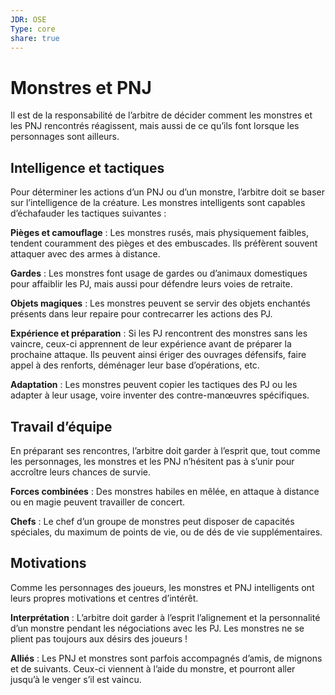 ```yaml
---
JDR: OSE
Type: core
share: true
---
```

# Monstres et PNJ

Il est de la responsabilité de l’arbitre de décider comment les monstres et les PNJ rencontrés réagissent, mais aussi de ce qu’ils font lorsque les personnages sont ailleurs.

## Intelligence et tactiques

Pour déterminer les actions d’un PNJ ou d’un monstre, l’arbitre doit se baser sur l’intelligence de la créature. Les monstres intelligents sont capables d’échafauder les tactiques suivantes :

**Pièges et camouflage** : Les monstres rusés, mais physiquement faibles, tendent couramment des pièges et des embuscades. Ils préfèrent souvent attaquer avec des armes à distance.

**Gardes** : Les monstres font usage de gardes ou d’animaux domestiques pour affaiblir les PJ, mais aussi pour défendre leurs voies de retraite.

**Objets magiques** : Les monstres peuvent se servir des objets enchantés présents dans leur repaire pour contrecarrer les actions des PJ.

**Expérience et préparation** : Si les PJ rencontrent des monstres sans les vaincre, ceux-ci apprennent de leur expérience avant de préparer la prochaine attaque. Ils peuvent ainsi ériger des ouvrages défensifs, faire appel à des renforts, déménager leur base d’opérations, etc.

**Adaptation** : Les monstres peuvent copier les tactiques des PJ ou les adapter à leur usage, voire inventer des contre-manœuvres spécifiques.

## Travail d’équipe

En préparant ses rencontres, l’arbitre doit garder à l’esprit que, tout comme les personnages, les monstres et les PNJ n’hésitent pas à s’unir pour accroître leurs chances de survie.

**Forces combinées** : Des monstres habiles en mêlée, en attaque à distance ou en magie peuvent travailler de concert.

**Chefs** : Le chef d’un groupe de monstres peut disposer de capacités spéciales, du maximum de points de vie, ou de dés de vie supplémentaires.

## Motivations

Comme les personnages des joueurs, les monstres et PNJ intelligents ont leurs propres motivations et centres d’intérêt.

**Interprétation** : L’arbitre doit garder à l’esprit l’alignement et la personnalité d’un monstre pendant les négociations avec les PJ. Les monstres ne se plient pas toujours aux désirs des joueurs !

**Alliés** : Les PNJ et monstres sont parfois accompagnés d’amis, de mignons et de suivants. Ceux-ci viennent à l’aide du monstre, et pourront aller jusqu’à le venger s’il est vaincu.
